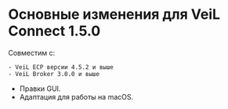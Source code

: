 # Основные изменения для VeiL Connect 1.5.0

Совместим с:

    - VeiL ECP версии 4.5.2 и выше
    - VeiL Broker 3.0.0 и выше
    
- Правки GUI.
- Адаптация для работы на macOS.

